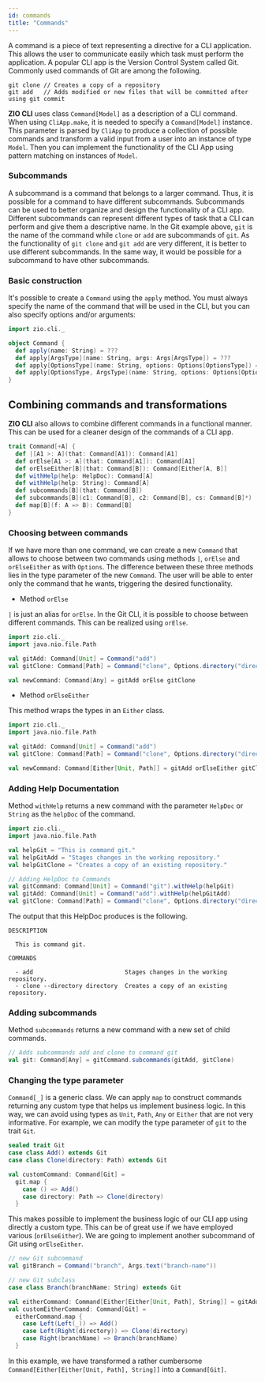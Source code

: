 ```yaml
---
id: commands
title: "Commands"
---
```

A command is a piece of text representing a directive for a CLI application. This allows the user to communicate easily which task must perform the application. A popular CLI app is the Version Control System called Git. Commonly used commands of Git are among the following.
```
git clone // Creates a copy of a repository
git add   // Adds modified or new files that will be committed after using git commit
```
**ZIO CLI** uses class `Command[Model]` as a description of a CLI command. When using `CliApp.make`, it is needed to specify a `Command[Model]` instance. This parameter is parsed by `CliApp` to produce a collection of possible commands and transform a valid input from a user into an instance of type `Model`. Then you can implement the functionality of the CLI App using pattern matching on instances of `Model`.

### Subcommands
A subcommand is a command that belongs to a larger command. Thus, it is possible for a command to have different subcommands. Subcommands can be used to better organize and design the functionality of a CLI app. Different subcommands can represent different types of task that a CLI can perform and give them a descriptive name. In the Git example above, `git` is the name of the command while `clone` or `add` are subcommands of `git`. As the functionality of `git clone` and `git add` are very different, it is better to use different subcommands. In the same way, it would be possible for a subcommand to have other subcommands.

### Basic construction


It's possible to create a `Command` using the `apply` method. You must always specify the name of the command that will be used
in the CLI, but you can also specify options and/or arguments:

```scala mdoc:silent
import zio.cli._

object Command {
  def apply(name: String) = ???
  def apply[ArgsType](name: String, args: Args[ArgsType]) = ???
  def apply[OptionsType](name: String, options: Options[OptionsType]) = ???
  def apply[OptionsType, ArgsType](name: String, options: Options[OptionsType], args: Args[ArgsType]) = ???
}
```
## Combining commands and transformations
**ZIO CLI** also allows to combine different commands in a functional manner. This can be used for a cleaner design of the commands of a CLI app.

```scala mdoc:silent
trait Command[+A] {
  def |[A1 >: A](that: Command[A1]): Command[A1]
  def orElse[A1 >: A](that: Command[A1]): Command[A1]
  def orElseEither[B](that: Command[B]): Command[Either[A, B]]
  def withHelp(help: HelpDoc): Command[A]
  def withHelp(help: String): Command[A]
  def subcommands[B](that: Command[B])
  def subcommands[B](c1: Command[B], c2: Command[B], cs: Command[B]*)
  def map[B](f: A => B): Command[B]
}
```

### Choosing between commands
If we have more than one command, we can create a new `Command` that allows to choose between two commands using methods `|`, `orElse` and `orElseEither` as with `Options`. The difference between these three methods lies in the type parameter of the new `Command`. The user will be able to enter only the command that he wants, triggering the desired functionality.
- Method `orElse`

`|` is just an alias for `orElse`. In the Git CLI, it is possible to choose between different commands. This can be realized using `orElse`.
```scala mdoc:silent:reset
import zio.cli._
import java.nio.file.Path

val gitAdd: Command[Unit] = Command("add")
val gitClone: Command[Path] = Command("clone", Options.directory("directory"))

val newCommand: Command[Any] = gitAdd orElse gitClone 
```

- Method `orElseEither`

This method wraps the types in an `Either` class.

```scala mdoc:silent:reset
import zio.cli._
import java.nio.file.Path

val gitAdd: Command[Unit] = Command("add")
val gitClone: Command[Path] = Command("clone", Options.directory("directory"))

val newCommand: Command[Either[Unit, Path]] = gitAdd orElseEither gitClone 
```

### Adding Help Documentation
Method `withHelp` returns a new command with the parameter `HelpDoc` or `String` as the `helpDoc` of the command.

```scala mdoc:silent:reset
import zio.cli._
import java.nio.file.Path

val helpGit = "This is command git."
val helpGitAdd = "Stages changes in the working repository."
val helpGitClone = "Creates a copy of an existing repository."

// Adding HelpDoc to Commands
val gitCommand: Command[Unit] = Command("git").withHelp(helpGit)
val gitAdd: Command[Unit] = Command("add").withHelp(helpGitAdd)
val gitClone: Command[Path] = Command("clone", Options.directory("directory")).withHelp(helpGitClone)
```
The output that this HelpDoc produces is the following.
```
DESCRIPTION

  This is command git.

COMMANDS

  - add                          Stages changes in the working repository.
  - clone --directory directory  Creates a copy of an existing repository.
```


### Adding subcommands
Method `subcommands` returns a new command with a new set of child commands.

```scala mdoc:silent
// Adds subcommands add and clone to command git
val git: Command[Any] = gitCommand.subcommands(gitAdd, gitClone)
```


### Changing the type parameter
`Command[_]` is a generic class. We can apply `map` to construct commands returning any custom type that helps us implement business logic. In this way, we can avoid using types as `Unit`, `Path`, `Any` or `Either` that are not very informative. For example, we can modify the type parameter of `git` to the trait `Git`. 
```scala mdoc:silent
sealed trait Git
case class Add() extends Git
case class Clone(directory: Path) extends Git

val customCommand: Command[Git] =
  git.map {
    case () => Add()
    case directory: Path => Clone(directory)
  }
```

This makes possible to implement the business logic of our CLI app using directly a custom type. This can be of great use if we have employed various (`orElseEither`). We are going to implement another subcommand of Git using `orElseEither`.
```scala mdoc:silent
// new Git subcommand
val gitBranch = Command("branch", Args.text("branch-name"))

// new Git subclass
case class Branch(branchName: String) extends Git

val eitherCommand: Command[Either[Either[Unit, Path], String]] = gitAdd orElseEither gitClone orElseEither gitBranch
val customEitherCommand: Command[Git] =
  eitherCommand.map {
    case Left(Left(_)) => Add()
    case Left(Right(directory)) => Clone(directory)
    case Right(branchName) => Branch(branchName)
  }
```
In this example, we have transformed a rather cumbersome `Command[Either[Either[Unit, Path], String]]` into a `Command[Git]`.


